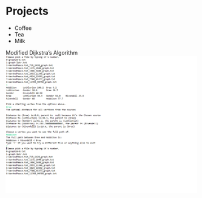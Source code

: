 # Projects

<ul>
  <li>Coffee</li>
  <li>Tea</li>
  <li>Milk</li>
</ul>
Modified Dijkstra’s Algorithm
<img src="images/dijkstra.png">
